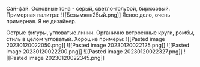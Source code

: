 
Сай-фай. Основные тона - серый, светло-голубой, бирюзовый. Примерная палитра:
![[Безымянн25ый.png]]
Ясное дело, очень примерная. Я не дизайнер. 

Острые фигуры, угловатые линии. Органично встроенные круги, ромбы, стиль в целом угловатый.
Хорошие примеры:
![[Pasted image 20230120022050.png]]
![[Pasted image 20230120022125.png]]
![[Pasted image 20230120022200.png]]
![[Pasted image 20230120022327.png]]
![[Pasted image 20230120022345.png]]